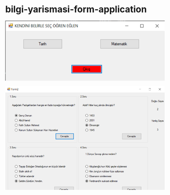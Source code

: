 # bilgi-yarismasi-form-application

![](https://github.com/alikaanduman/bilgi-yarismasi-form-application/blob/main/bilgi1.png)

![](https://github.com/alikaanduman/bilgi-yarismasi-form-application/blob/main/bilgi2.png)
